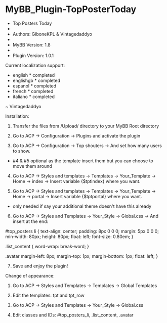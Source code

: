 # MyBB_Plugin-TopPosterToday

* Top Posters Today
*
* Authors: GiboneKPL & Vintagedaddyo 
* 
* MyBB Version: 1.8 
* 
* Plugin Version: 1.0.1

Current localization support:


- english * completed
- englishgb * completed
- espanol * completed
- french * completed
- italiano * completed

~ Vintagedaddyo


 Installation:

 1. Transfer the files from /Upload/ directory to your MyBB Root directory
 
 2. Go to ACP -> Configuration -> Plugins and activate the plugin
 
 3. Go to ACP -> Configuration -> Top shouters -> And set how many users to show.
 
* #4 & #5 optional as the template insert them but you can choose to move them around

 4. Go to ACP -> Styles and templates -> Templates -> Your_Template -> Home -> index -> Insert variable {$tptindex} where you want.

 5. Go to ACP -> Styles and templates -> Templates -> Your_Template -> Home -> portal -> Insert variable {$tptportal} where you want.
 

* only needed if say your additional theme doesn't have this already

 6. Go to ACP -> Styles and Templates -> Your_Style -> Global.css -> And insert at the end:
 
 #top_posters li {
 text-align: center;
 padding: 8px 0 0 0;
 margin: 5px 0 0 0;
 min-width: 80px;
 height: 80px;
 float: left;
         font-size: 0.80em;
 }

 .list_content {
 word-wrap: break-word;
 }

 .avatar
  margin-left: 8px;
  margin-top: 1px;
  margin-bottom: 1px;
  float: left;
 }
 
 7. Save and enjoy the plugin!


 Change of appearance:
 
 1. Go to ACP -> Styles and Templates -> Templates -> Global Templates
 
 2. Edit the templates: tpt and tpt_row
 
 3. Go to ACP -> Styles and Templates -> Your_Style -> Global.css
 
 4. Edit classes and IDs: #top_posters_li, .list_content, .avatar